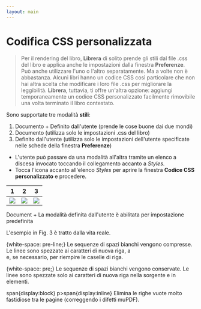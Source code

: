 ```yaml
---
layout: main
---
```


# Codifica CSS personalizzata

> Per il rendering del libro, **Librera** di solito prende gli stili dal file .css del libro e applica anche le impostazioni dalla finestra **Preferenze**. Può anche utilizzare l'uno o l'altro separatamente. Ma a volte non è abbastanza. Alcuni libri hanno un codice CSS così particolare che non hai altra scelta che modificare i loro file .css per migliorare la leggibilità. **Librera**, tuttavia, ti offre un'altra opzione: aggiungi temporaneamente un codice CSS personalizzato facilmente rimovibile una volta terminato il libro contestato.

Sono supportate tre modalità **stili**:

1. Documento + Definito dall'utente (prende le cose buone dai due mondi)
2. Documento (utilizza solo le impostazioni .css del libro)
3. Definito dall'utente (utilizza solo le impostazioni dell'utente specificate nelle schede della finestra **Preferenze**)

* L'utente può passare da una modalità all'altra tramite un elenco a discesa invocato toccando il collegamento accanto a _Styles_.
* Tocca l'icona accanto all'elenco _Styles_ per aprire la finestra **Codice CSS personalizzato** e procedere.

|1|2|3|
|-|-|-|
|![](1.png)|![](2.png)|![](3.png)|

Document + La modalità definita dall'utente è abilitata per impostazione predefinita

L'esempio in Fig. 3 è tratto dalla vita reale.

{white-space: pre-line;}
Le sequenze di spazi bianchi vengono compresse. Le linee sono spezzate ai caratteri di nuova riga, a <br> e, se necessario, per riempire le caselle di riga.

{white-space: pre;}
Le sequenze di spazi bianchi vengono conservate. Le linee sono spezzate solo ai caratteri di nuova riga nella sorgente e in <br> elementi.

span{display:block}
p&gt;span{display:inline}
Elimina le righe vuote molto fastidiose tra le pagine (correggendo i difetti muPDF).
